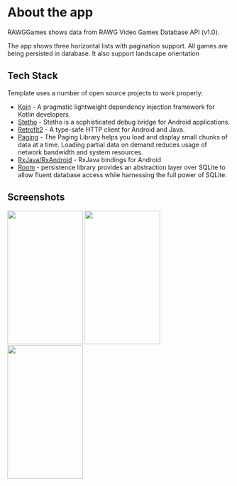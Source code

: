 # About the app
RAWGGames shows data from RAWG Video Games Database API (v1.0).

The app shows three horizontal lists with pagination support.
All games are being persisted in database. 
It also support landscape orientation

## Tech Stack
Template uses a number of open source projects to work properly:
* [Koin] - A pragmatic lightweight dependency injection framework for Kotlin developers.
* [Stetho] - Stetho is a sophisticated debug bridge for Android applications.
* [Retrofit2] - A type-safe HTTP client for Android and Java.
* [Paging] - The Paging Library helps you load and display small chunks of data at a time. Loading partial data on demand reduces usage of network bandwidth and system resources.
* [RxJava/RxAndroid] - RxJava bindings for Android
* [Room] - persistence library provides an abstraction layer over SQLite to allow fluent database access while harnessing the full power of SQLite.


## Screenshots
<img src="https://imgur.com/WtFBsKH.png" width="170" height="300"> <img src="https://imgur.com/Rj7lblc.png" width="170" height="300"> <img src="https://imgur.com/XrDmlhF.png" width="170" height="300"> 


[//]: # (These are reference links used in the body of this note and get stripped out when the markdown processor does its job. There is no need to format nicely because it shouldn't be seen. Thanks SO - http://stackoverflow.com/questions/4823468/store-comments-in-markdown-syntax)


   [Koin]: <https://github.com/InsertKoinIO/koin>
   [Stetho]: <https://github.com/facebook/stetho>
   [Retrofit2]: <http://square.github.io/retrofit/>
   [Paging]: <https://developer.android.com/topic/libraries/architecture/paging>
   [RxJava/RxAndroid]: <https://github.com/ReactiveX/RxAndroid>
   [Room]: <https://developer.android.com/training/data-storage/room/index.html>
